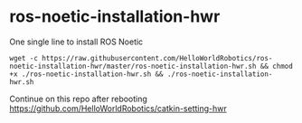 # ros-noetic-installation-hwr
One single line to install ROS Noetic
```
wget -c https://raw.githubusercontent.com/HelloWorldRobotics/ros-noetic-installation-hwr/master/ros-noetic-installation-hwr.sh && chmod +x ./ros-noetic-installation-hwr.sh && ./ros-noetic-installation-hwr.sh
```
Continue on this repo after rebooting
https://github.com/HelloWorldRobotics/catkin-setting-hwr
